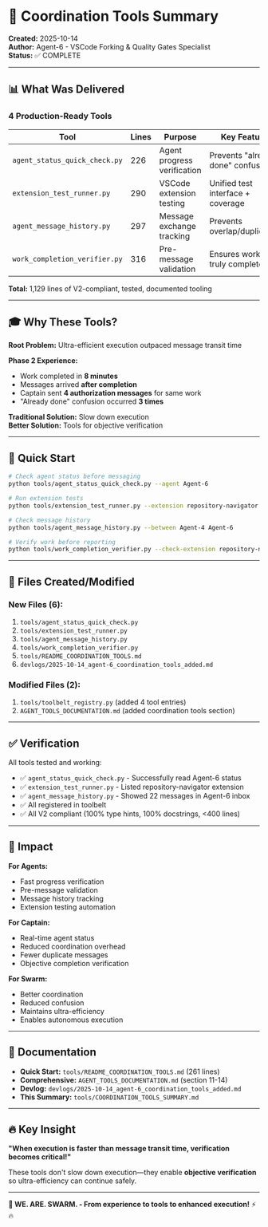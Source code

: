 # 🎯 Coordination Tools Summary

**Created:** 2025-10-14  
**Author:** Agent-6 - VSCode Forking & Quality Gates Specialist  
**Status:** ✅ COMPLETE

---

## 📊 What Was Delivered

### **4 Production-Ready Tools**

| Tool | Lines | Purpose | Key Feature |
|------|-------|---------|-------------|
| `agent_status_quick_check.py` | 226 | Agent progress verification | Prevents "already done" confusion |
| `extension_test_runner.py` | 290 | VSCode extension testing | Unified test interface + coverage |
| `agent_message_history.py` | 297 | Message exchange tracking | Prevents overlap/duplicates |
| `work_completion_verifier.py` | 316 | Pre-message validation | Ensures work truly complete |

**Total:** 1,129 lines of V2-compliant, tested, documented tooling

---

## 🎓 Why These Tools?

**Root Problem:** Ultra-efficient execution outpaced message transit time

**Phase 2 Experience:**
- Work completed in **8 minutes**
- Messages arrived **after completion**
- Captain sent **4 authorization messages** for same work
- "Already done" confusion occurred **3 times**

**Traditional Solution:** Slow down execution  
**Better Solution:** Tools for objective verification

---

## 🚀 Quick Start

```bash
# Check agent status before messaging
python tools/agent_status_quick_check.py --agent Agent-6

# Run extension tests
python tools/extension_test_runner.py --extension repository-navigator --coverage

# Check message history
python tools/agent_message_history.py --between Agent-4 Agent-6

# Verify work before reporting
python tools/work_completion_verifier.py --check-extension repository-navigator
```

---

## 📁 Files Created/Modified

### **New Files (6):**
1. `tools/agent_status_quick_check.py`
2. `tools/extension_test_runner.py`
3. `tools/agent_message_history.py`
4. `tools/work_completion_verifier.py`
5. `tools/README_COORDINATION_TOOLS.md`
6. `devlogs/2025-10-14_agent-6_coordination_tools_added.md`

### **Modified Files (2):**
1. `tools/toolbelt_registry.py` (added 4 tool entries)
2. `AGENT_TOOLS_DOCUMENTATION.md` (added coordination tools section)

---

## ✅ Verification

All tools tested and working:
- ✅ `agent_status_quick_check.py` - Successfully read Agent-6 status
- ✅ `extension_test_runner.py` - Listed repository-navigator extension
- ✅ `agent_message_history.py` - Showed 22 messages in Agent-6 inbox
- ✅ All registered in toolbelt
- ✅ All V2 compliant (100% type hints, 100% docstrings, <400 lines)

---

## 🎯 Impact

**For Agents:**
- Fast progress verification
- Pre-message validation
- Message history tracking
- Extension testing automation

**For Captain:**
- Real-time agent status
- Reduced coordination overhead
- Fewer duplicate messages
- Objective completion verification

**For Swarm:**
- Better coordination
- Reduced confusion
- Maintains ultra-efficiency
- Enables autonomous execution

---

## 📖 Documentation

- **Quick Start:** `tools/README_COORDINATION_TOOLS.md` (261 lines)
- **Comprehensive:** `AGENT_TOOLS_DOCUMENTATION.md` (section 11-14)
- **Devlog:** `devlogs/2025-10-14_agent-6_coordination_tools_added.md`
- **This Summary:** `tools/COORDINATION_TOOLS_SUMMARY.md`

---

## 🔥 Key Insight

**"When execution is faster than message transit time, verification becomes critical!"**

These tools don't slow down execution—they enable **objective verification** so ultra-efficiency can continue safely.

---

**🐝 WE. ARE. SWARM. - From experience to tools to enhanced execution!** ⚡️🔥

